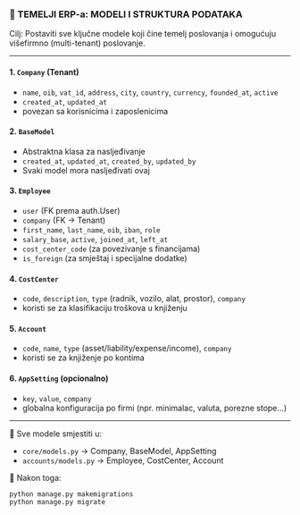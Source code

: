 ### 🧱 TEMELJI ERP-a: MODELI I STRUKTURA PODATAKA

Cilj: Postaviti sve ključne modele koji čine temelj poslovanja i omogućuju višefirmno (multi-tenant) poslovanje.

---

#### 1. `Company` (Tenant)
- `name`, `oib`, `vat_id`, `address`, `city`, `country`, `currency`, `founded_at`, `active`
- `created_at`, `updated_at`
- povezan sa korisnicima i zaposlenicima

#### 2. `BaseModel`
- Abstraktna klasa za nasljeđivanje
- `created_at`, `updated_at`, `created_by`, `updated_by`
- Svaki model mora nasljeđivati ovaj

#### 3. `Employee`
- `user` (FK prema auth.User)
- `company` (FK → Tenant)
- `first_name`, `last_name`, `oib`, `iban`, `role`
- `salary_base`, `active`, `joined_at`, `left_at`
- `cost_center_code` (za povezivanje s financijama)
- `is_foreign` (za smještaj i specijalne dodatke)

#### 4. `CostCenter`
- `code`, `description`, `type` (radnik, vozilo, alat, prostor), `company`
- koristi se za klasifikaciju troškova u knjiženju

#### 5. `Account`
- `code`, `name`, `type` (asset/liability/expense/income), `company`
- koristi se za knjiženje po kontima

#### 6. `AppSetting` (opcionalno)
- `key`, `value`, `company`
- globalna konfiguracija po firmi (npr. minimalac, valuta, porezne stope...)

---

📌 Sve modele smjestiti u:
- `core/models.py` → Company, BaseModel, AppSetting
- `accounts/models.py` → Employee, CostCenter, Account

🧪 Nakon toga:
```bash
python manage.py makemigrations
python manage.py migrate
